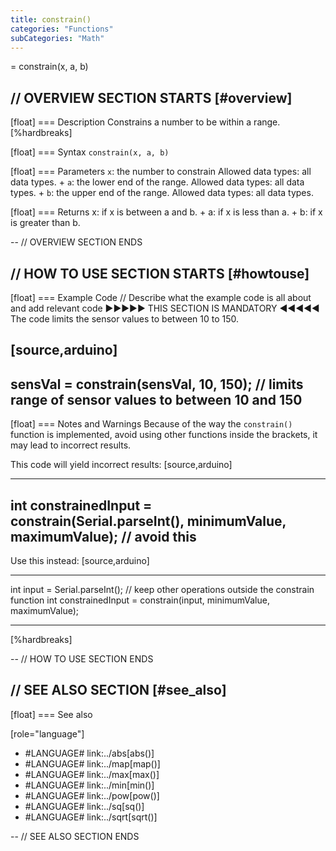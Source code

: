 ```yaml
---
title: constrain()
categories: "Functions"
subCategories: "Math"
---
```


= constrain(x, a, b)

// OVERVIEW SECTION STARTS
[#overview]
--

[float]
=== Description
Constrains a number to be within a range.
[%hardbreaks]

[float]
=== Syntax
`constrain(x, a, b)`

[float]
=== Parameters
`x`: the number to constrain Allowed data types: all data types. +
`a`: the lower end of the range. Allowed data types: all data types. +
`b`: the upper end of the range. Allowed data types: all data types.

[float]
=== Returns
x: if x is between a and b. +
a: if x is less than a. +
b: if x is greater than b.

--
// OVERVIEW SECTION ENDS

// HOW TO USE SECTION STARTS
[#howtouse]
--

[float]
=== Example Code
// Describe what the example code is all about and add relevant code ►►►►► THIS SECTION IS MANDATORY ◄◄◄◄◄
The code limits the sensor values to between 10 to 150.

## [source,arduino]

## sensVal = constrain(sensVal, 10, 150); // limits range of sensor values to between 10 and 150

[float]
=== Notes and Warnings
Because of the way the `constrain()` function is implemented, avoid using other functions inside the brackets, it may lead to incorrect results.

This code will yield incorrect results:
[source,arduino]

---

## int constrainedInput = constrain(Serial.parseInt(), minimumValue, maximumValue); // avoid this

Use this instead:
[source,arduino]

---

int input = Serial.parseInt(); // keep other operations outside the constrain function
int constrainedInput = constrain(input, minimumValue, maximumValue);

---

[%hardbreaks]

--
// HOW TO USE SECTION ENDS

// SEE ALSO SECTION
[#see_also]
--

[float]
=== See also

[role="language"]

- #LANGUAGE# link:../abs[abs()]
- #LANGUAGE# link:../map[map()]
- #LANGUAGE# link:../max[max()]
- #LANGUAGE# link:../min[min()]
- #LANGUAGE# link:../pow[pow()]
- #LANGUAGE# link:../sq[sq()]
- #LANGUAGE# link:../sqrt[sqrt()]

--
// SEE ALSO SECTION ENDS
